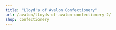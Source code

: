 ```yaml
---
title: "Lloyd's of Avalon Confectionery"
url: /avalon/lloyds-of-avalon-confectionery-2/
shop: confectionery
---
```

